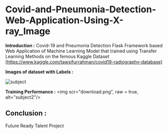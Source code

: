 # Covid-and-Pneumonia-Detection-Web-Application-Using-X-ray_Image
**Introduction :**
 Covid-19 and Pneumonia Detection Flask Framework  based Web Application of Machine Learning Model that trained using Transfer Learning Methods on the femous Kaggle Dataset [https://www.kaggle.com/tawsifurrahman/covid19-radiography-database]

**Images of dataset with Labels :**
<p>
<img scr="download (1).png", raw = true, alt="subject"/> 
</p>

**Training Performance :**
<img scr="download.png", raw = true, alt="subject2"/>

## Conclusion :
Future Ready Talent Project
